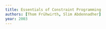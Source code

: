 ```yaml
---
title: Essentials of Constraint Programming
authors: [Thom Frühwirth, Slim Abdennadher]
year: 2003
---
```


